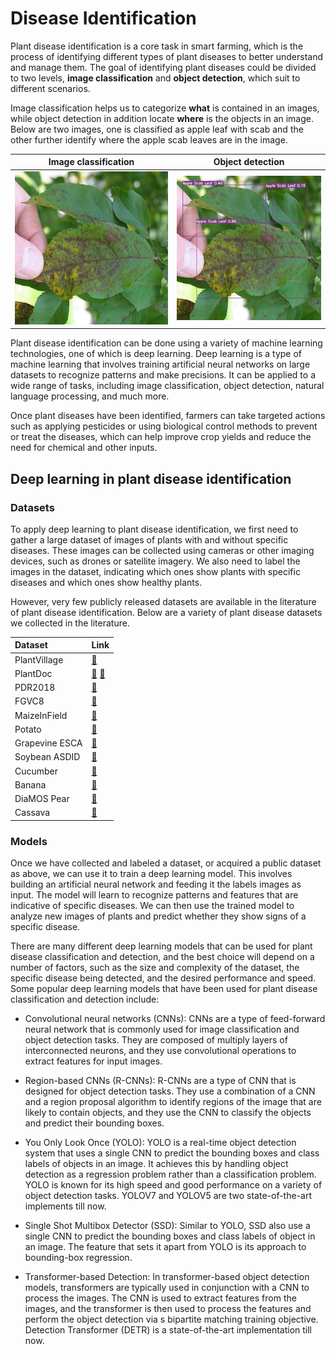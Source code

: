 # Disease Identification

Plant disease identification is a core task in smart farming, which is the process of identifying different types of plant diseases to better understand and manage them. The goal of identifying plant diseases could be divided to two levels, **image classification** and **object detection**, which suit to different scenarios.

Image classification helps us to categorize **what** is contained in an images, while object detection in addition locate **where** is the objects in an image.
Below are two images, one is classified as apple leaf with scab and the other further identify where the apple scab leaves are in the image.

|Image classification|Object detection|
|:-:|:-:|
|![Image classification](../images/classification-apple-scab-5366820.jpg)|![Object detection](../images/detection-apple-scab-5366820.jpg)|

Plant disease identification can be done using a variety of machine learning technologies, one of which is deep learning. Deep learning is a type of machine learning that involves training artificial neural networks on large datasets to recognize patterns and make precisions. It can be applied to a wide range of tasks, including image classification, object detection, natural language processing, and much more.

Once plant diseases have been identified, farmers can take targeted actions such as applying pesticides or using biological control methods to prevent or treat the diseases, which can help improve crop yields and reduce the need for chemical and other inputs.

## Deep learning in plant disease identification

### Datasets

To apply deep learning to plant disease identification, we first need to gather a large dataset of images of plants with and without specific diseases. These images can be collected using cameras or other imaging devices, such as drones or satellite imagery. We also need to label the images in the dataset, indicating which ones show plants with specific diseases and which ones show healthy plants.

However, very few publicly released datasets are available in the literature of plant disease identification. Below are a variety of plant disease datasets we collected in the literature.

| Dataset | Link |
| :------ | :---------- |
| PlantVillage | [🔗](https://data.mendeley.com/datasets/tywbtsjrjv/1) |
| PlantDoc     | [🔗](https://github.com/pratikkayal/PlantDoc-Dataset) [🔗](https://public.roboflow.com/object-detection/plantdoc) |
| PDR2018      | [🔗](https://github.com/xungeer29/AI-Challenger-Plant-Disease-Recognition) |
| FGVC8        | [🔗](https://www.kaggle.com/competitions/plant-pathology-2021-fgvc8/data) |
| MaizeInField | [🔗](https://www.kaggle.com/datasets/hamishcrazeai/maize-in-field-dataset) |
| Potato       | [🔗](https://drive.google.com/drive/folders/1FpcQA66pEg0XR8y5uEzWU__REPpqSAPD) |
| Grapevine ESCA | [🔗](https://data.mendeley.com/datasets/89cnxc58kj/1) |
| Soybean ASDID | [🔗](https://datadryad.org/stash/dataset/doi:10.5061/dryad.41ns1rnj3) |
| Cucumber     | [🔗](https://www.kaggle.com/datasets/kareem3egm/cucumber-plant-diseases-dataset) |
| Banana       | [🔗](https://data.mendeley.com/datasets/rjykr62kdh/1) |
| DiaMOS Pear  | [🔗](https://doi.org/10.5281/zenodo.5557313) |
| Cassava      | [🔗](https://www.kaggle.com/competitions/cassava-leaf-disease-classification/overview) |

### Models

Once we have collected and labeled a dataset, or acquired a public dataset as above, we can use it to train a deep learning model. This involves building an artificial neural network and feeding it the labels images as input. The model will learn to recognize patterns and features that are indicative of specific diseases. We can then use the trained model to analyze new images of plants and predict whether they show signs of a specific disease.

There are many different deep learning models that can be used for plant disease classification and detection, and the best choice will depend on  a number of factors, such as the size and complexity of the dataset, the specific disease being detected, and the desired performance and speed. Some popular deep learning models that have been used for plant disease classification and detection include:

- Convolutional neural networks (CNNs): CNNs are a type of feed-forward neural network that is commonly used for image classification and object detection tasks. They are composed of multiply layers of interconnected neurons, and they use convolutional operations to extract features for input images.

- Region-based CNNs (R-CNNs): R-CNNs are a type of CNN that is designed for object detection tasks. They use a combination of a CNN and a region proposal algorithm to identify regions of the image that are likely to contain objects, and they use the CNN to classify the objects and predict their bounding boxes.

- You Only Look Once (YOLO): YOLO is a real-time object detection system that uses a single CNN to predict the bounding boxes and class labels of objects in an image. It achieves this by handling object detection as a regression problem rather than a classification problem. YOLO is known for its high speed and good performance on a variety of object detection tasks. YOLOV7 and YOLOV5 are two state-of-the-art implements till now.

- Single Shot Multibox Detector (SSD): Similar to YOLO, SSD also use a single CNN to predict the bounding boxes and class labels of object in an image. The feature that sets it apart from YOLO is its approach to bounding-box regression.

- Transformer-based Detection: In transformer-based object detection models, transformers are typically used in conjunction with a CNN to process the images. The CNN is used to extract features from the images, and the transformer is then used to process the features and perform the object detection via s bipartite matching training objective. Detection Transformer (DETR) is a state-of-the-art implementation till now.
